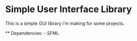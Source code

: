 # Simple User Interface Library

This is a simple GUI library i'm making for some projects.

** Dependencies:
	- SFML
